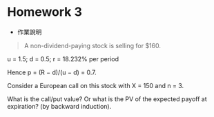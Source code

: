 # Homework 3

* 作業說明

> A non-dividend-paying stock is selling for $160.

  u = 1.5; d = 0.5; r = 18.232% per period

  Hence p = (R − d)/(u − d) = 0.7.

  Consider a European call on this stock with X = 150 and n = 3.

  What is the call/put value? Or what is the PV of the expected payoff at expiration? (by backward induction).
